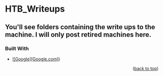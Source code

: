 # HTB_Writeups

## You'll see folders containing the write ups to the machine. I will only post retired machines here. 


### Built With


* [![Google][Google.com]](https://www.google.com/))




<p align="right">(<a href="#readme-top">back to top</a>)</p>
